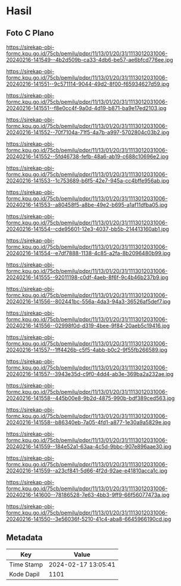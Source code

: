 # Hasil

## Foto C Plano

https://sirekap-obj-formc.kpu.go.id/75cb/pemilu/pdpr/11/13/01/20/31/1113012031006-20240216-141549--4b2d509b-ca33-4db6-be57-ae6bfcd776ee.jpg

https://sirekap-obj-formc.kpu.go.id/75cb/pemilu/pdpr/11/13/01/20/31/1113012031006-20240216-141551--9c571114-9044-49d2-8f00-f65934627d59.jpg

https://sirekap-obj-formc.kpu.go.id/75cb/pemilu/pdpr/11/13/01/20/31/1113012031006-20240216-141551--f8e0cc4f-9a0d-4d19-b871-ba9e17ed2103.jpg

https://sirekap-obj-formc.kpu.go.id/75cb/pemilu/pdpr/11/13/01/20/31/1113012031006-20240216-141552--70f7104a-71f5-4a7b-a997-5702804c03b2.jpg

https://sirekap-obj-formc.kpu.go.id/75cb/pemilu/pdpr/11/13/01/20/31/1113012031006-20240216-141552--5fd46738-fefb-48a6-ab19-c688c10696e2.jpg

https://sirekap-obj-formc.kpu.go.id/75cb/pemilu/pdpr/11/13/01/20/31/1113012031006-20240216-141553--1c753689-b6f5-42e7-945a-cc4bffe956ab.jpg

https://sirekap-obj-formc.kpu.go.id/75cb/pemilu/pdpr/11/13/01/20/31/1113012031006-20240216-141553--a80458f5-a8be-49e2-b695-a1af11dfba05.jpg

https://sirekap-obj-formc.kpu.go.id/75cb/pemilu/pdpr/11/13/01/20/31/1113012031006-20240216-141554--cde95601-12e3-4037-bb5b-214413160ab1.jpg

https://sirekap-obj-formc.kpu.go.id/75cb/pemilu/pdpr/11/13/01/20/31/1113012031006-20240216-141554--e7df7888-1138-4c85-a2fa-8b2096480b99.jpg

https://sirekap-obj-formc.kpu.go.id/75cb/pemilu/pdpr/11/13/01/20/31/1113012031006-20240216-141555--92011198-c0df-4aeb-8f6f-9c4b46b237b9.jpg

https://sirekap-obj-formc.kpu.go.id/75cb/pemilu/pdpr/11/13/01/20/31/1113012031006-20240216-141556--802441bc-556a-4da3-94a3-36526af5def7.jpg

https://sirekap-obj-formc.kpu.go.id/75cb/pemilu/pdpr/11/13/01/20/31/1113012031006-20240216-141556--02998f0d-d319-4bee-9f84-20aeb5c19416.jpg

https://sirekap-obj-formc.kpu.go.id/75cb/pemilu/pdpr/11/13/01/20/31/1113012031006-20240216-141557--1ff4426b-c5f5-4abb-b0c2-9f55fb266589.jpg

https://sirekap-obj-formc.kpu.go.id/75cb/pemilu/pdpr/11/13/01/20/31/1113012031006-20240216-141557--3943e35d-c9f0-4dd4-ab3e-369ba2a232ae.jpg

https://sirekap-obj-formc.kpu.go.id/75cb/pemilu/pdpr/11/13/01/20/31/1113012031006-20240216-141558--445b00e8-9b2d-4875-990b-bdf389ced563.jpg

https://sirekap-obj-formc.kpu.go.id/75cb/pemilu/pdpr/11/13/01/20/31/1113012031006-20240216-141558--b86340eb-7a05-4fd1-a877-1e30a9a5829e.jpg

https://sirekap-obj-formc.kpu.go.id/75cb/pemilu/pdpr/11/13/01/20/31/1113012031006-20240216-141559--184e52a1-63aa-4c5d-9bbc-907e896aae30.jpg

https://sirekap-obj-formc.kpu.go.id/75cb/pemilu/pdpr/11/13/01/20/31/1113012031006-20240216-141559--a23cf841-5d66-4f2d-92ae-e41810acca1c.jpg

https://sirekap-obj-formc.kpu.go.id/75cb/pemilu/pdpr/11/13/01/20/31/1113012031006-20240216-141600--78186528-7e63-4bb3-9ff9-66f56077473a.jpg

https://sirekap-obj-formc.kpu.go.id/75cb/pemilu/pdpr/11/13/01/20/31/1113012031006-20240216-141550--3e56036f-5210-41c4-aba8-6645966190cd.jpg


## Metadata

| Key        | Value               |
| ---------- | ------------------- |
| Time Stamp | 2024-02-17 13:05:41 |
| Kode Dapil | 1101                |



